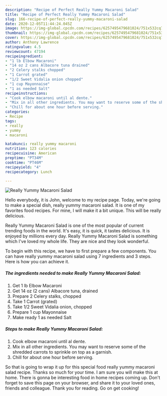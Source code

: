 ```yaml
---
description: "Recipe of Perfect Really Yummy Macaroni Salad"
title: "Recipe of Perfect Really Yummy Macaroni Salad"
slug: 166-recipe-of-perfect-really-yummy-macaroni-salad
date: 2020-12-05T11:44:24.045Z
image: https://img-global.cpcdn.com/recipes/6257495479681024/751x532cq70/really-yummy-macaroni-salad-recipe-main-photo.jpg
thumbnail: https://img-global.cpcdn.com/recipes/6257495479681024/751x532cq70/really-yummy-macaroni-salad-recipe-main-photo.jpg
cover: https://img-global.cpcdn.com/recipes/6257495479681024/751x532cq70/really-yummy-macaroni-salad-recipe-main-photo.jpg
author: Anthony Lawrence
ratingvalue: 4.5
reviewcount: 47194
recipeingredient:
- "1 lb Elbow Macaroni"
- "14 oz 2 cans Albacore tuna drained"
- "2 Celery stalks chopped"
- "1 Carrot grated"
- "1/2 Sweet Vidalia onion chopped"
- "1 cup Mayonnaise"
- "1 as needed Salt"
recipeinstructions:
- "Cook elbow macaroni until al dente."
- "Mix in all other ingredients. You may want to reserve some of the shredded carrots to sprinkle on top as a garnish."
- "Chill for about one hour before serving."
categories:
- Recipe
tags:
- really
- yummy
- macaroni

katakunci: really yummy macaroni 
nutrition: 123 calories
recipecuisine: American
preptime: "PT34M"
cooktime: "PT46M"
recipeyield: "4"
recipecategory: Lunch

---
```



![Really Yummy Macaroni Salad](https://img-global.cpcdn.com/recipes/6257495479681024/751x532cq70/really-yummy-macaroni-salad-recipe-main-photo.jpg)

Hello everybody, it is John, welcome to my recipe page. Today, we're going to make a special dish, really yummy macaroni salad. It is one of my favorites food recipes. For mine, I will make it a bit unique. This will be really delicious.



Really Yummy Macaroni Salad is one of the most popular of current trending foods in the world. It's easy, it is quick, it tastes delicious. It is enjoyed by millions every day. Really Yummy Macaroni Salad is something which I've loved my whole life. They are nice and they look wonderful.


To begin with this recipe, we have to first prepare a few components. You can have really yummy macaroni salad using 7 ingredients and 3 steps. Here is how you can achieve it.

<!--inarticleads1-->

##### The ingredients needed to make Really Yummy Macaroni Salad:

1. Get 1 lb Elbow Macaroni
1. Get 14 oz (2 cans) Albacore tuna, drained
1. Prepare 2 Celery stalks, chopped
1. Take 1 Carrot (grated)
1. Take 1/2 Sweet Vidalia onion, chopped
1. Prepare 1 cup Mayonnaise
1. Make ready 1 as needed Salt




<!--inarticleads2-->

##### Steps to make Really Yummy Macaroni Salad:

1. Cook elbow macaroni until al dente.
1. Mix in all other ingredients. You may want to reserve some of the shredded carrots to sprinkle on top as a garnish.
1. Chill for about one hour before serving.




So that is going to wrap it up for this special food really yummy macaroni salad recipe. Thanks so much for your time. I am sure you will make this at home. There is gonna be interesting food in home recipes coming up. Don't forget to save this page on your browser, and share it to your loved ones, friends and colleague. Thank you for reading. Go on get cooking!
